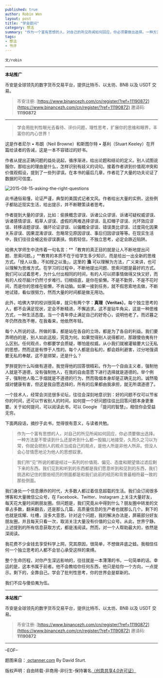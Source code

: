 ```yaml
---
published: true
author: Robin Wen
layout: post
title: "学会提问"
category: 想法
summary: "作为一个富有思想的人，对自己的所见所闻如何回应，你必须要做出选择。一种方法是不管读到什么还是听到什么都一股脑儿地接受，久而久之习以为常，你就会把别人的观点当成自己的观点，是他人所是非他人所非。但没人会心甘情愿地沦为他人的思想奴隶。整个生命历程，对你产生深远影响的，往往就是一本薄薄的书，一句简单的话。幸运的是，这本书属于前者。他不会教给你任何东西，他只是给你一个方向，一点提示。剩下的，全靠自己。学会了批判性思考，你的世界会是崭新的。"
tags:
- 想法
- 书评
---
```


`文/robin`

***

**本站推广**

币安是全球领先的数字货币交易平台，提供比特币、以太坊、BNB 以及 USDT 交易。

> 币安注册: [https://www.binancezh.com/cn/register/?ref=11190872](https://www.binancezh.com/cn/register/?ref=11190872)
> 邀请码: **11190872**

***

> 学会用批判性眼光去看待、评价问题，理性思考，扩展你的思维和眼界，丰富你的内心世界！

这是作者尼尔 • 布朗（Neil Browne）和斯图尔特 • 基利（Stuart Keeley）在开篇给读者的告诫，这是一本不容错过的好书。

作者从提出正确问题的益处说起，循序渐进，给出论题和结论的定义。别人试图说服你，那给出的理由是什么，怎样识别有歧义的词句。接着作者讲到价值观冲突和价值观假设，提到了一些列谬误。在本书的最后几章，作者花了大量的功夫论证了数据的可信度。

![2015-08-15-asking-the-right-questions](https://cdn.dbarobin.com/qLzwoef.jpg)

此书通俗易懂，论证严谨，典型的美国式记者文风。作者给出大量的实例，这些例子都贴近现实生活，给出提示，并不断鞭策读者思考。

作者提到大量的谬误，比如：偷换概念谬误、诉诸公众谬误、诉诸可疑权威谬误、诉诸感情谬误、稻草人谬误、虚假的两难选择谬误、乱扣帽子谬误、光环效应谬误、转移话题谬误、循环论证谬误、以偏概全谬误、错误类比谬误、过度简化因果关系谬误、因果混淆谬误、忽略常见原因谬误、事后归因谬误等等。在现实生活中，我们往往会被这些谬误裹挟。倘若轻信，不独立思考，必定会跌近陷阱。

哈佛大学师生中流传着一句名言：**「教育的真正目的就是让人不断地提出问题、思索问题。」**教育的本质不在于给学生多少知识，而是给出一出全新的思维方式。「授人以鱼，不如授之以渔」，这里的 **渔** 可以理解为方法，广义来讲，也可以理解为思维方式。在学习的过程中，不断地提出问题、思索问题是最好的方式。我们可以试着思考，为什么付出相同的时间，有的人可以把事情做得又快又好，而有的人绞尽脑汁仍然寸步难行。归根结底，是你在偷懒。不是不勤劳，不是不花时间，而是你的思维在偷懒，不肯动脑。如果一接到任务，就不假思索地去做，不断地试错，看似很努力，然而大量的时间都是做无用功。

此外，哈佛大学的校训很简单，就只有两个字：**真理（Veritas）**。每个独立思考的人，都不会满足现状，定会不断精进，不懈追求。这不是钻牛角尖，这是一种思维方式，一种生活态度。当一个青年停止满足自己的好奇心，说明他老了。而迟暮之年仍然孜孜不倦，在我看来，他依然年轻。

每个人所说的话，所做的事，都是站在各自的立场，都是为了各自的利益。我们要弄明白的是，别人如此这般，究竟为何。如果觉得别人说得都对，那跟傻伯夷有什么区别。任何观点，你都要学会质疑，哪怕是权威。从小我们就被灌输要大公无私的思想，然而这是有悖于人性的。每个人都是自私的，都会趋利避害，过分地强调要无私的奉献，这不是绑架，还是什么？

罗胖提到什么叫做有道德，我觉得他的回答很精彩。作为一个自由主义者，强制他人就是不道德，没有强制他人，在我的自由意愿下进行选择就是道德的。举个例子，强制他人吸二手烟就是不道德的行为，然而吸烟本身却是正确无比的。诚然吸烟对健康有害，但这是我自愿选择的，所有的后果都由我承担，就无所谓道德了。

一个技术人，经常会浏览很多论坛，往往会深刻地意识到：好的问题不仅可以节省你的时间，还可以节省别人的时间，如何提一个好问题往往比回答问题本身更重要。关于如何提问，可以阅读此书，可以 Google 「提问的智慧」，相信你会受益无穷。

下面两段话，摘抄于此书，觉得很有意义，与读者共勉。

> 作为一个富有思想的人，对自己的所见所闻如何回应，你必须要做出选择。一种方法是不管读到什么还是听到什么都一股脑儿地接受，久而久之习以为常，你就会把别人的观点当成自己的观点，是他人所是非他人所非。但没人会心甘情愿地沦为他人的思想奴隶。

> 我们所“见”所说的都是经过一系列的价值观、偏见、态度和期望值过滤后剩下来的东西。我们见到和听到的东西都是我们愿意听到和见到的东西，我们挑选和记住的那些经历的侧面都是和我们此前的经历和背景最相符最一致的那些侧面。

我们身处一个信息爆炸的时代，大多数人都过着信息超载的生活。我们会订阅很多博客和大量微信公众号，在 Facebook、Twitter、Instagram 上关注大量好友，每天花大量时间刷朋友圈。但问题是，我们究竟从中得到什么？朋友圈中转发的文章占多数，翻来翻去，还是那么几篇，高质量信息的生产者也就那么几个。剩下的也就是炫耀、吐槽，没多大意思。针对这个问题，我的解决办法是，屏蔽部分好友朋友圈，并且每天只看一次，取消关注大量没有价值的公众号。从此，世界宁静。上述提到的所有信息获取方式，都是浅阅读。然而，对一个人帮助最大的，依然是深阅读。

我花费不少金钱去享受科学上网，究其原因，很简单，不想做井底之蛙。我相信任何一个独立思考的人都不会甘心承受这样的束缚。

整个生命历程，对你产生深远影响的，往往就是一本薄薄的书，一句简单的话。幸运的是，这本书属于前者。他不会教给你任何东西，他只是给你一个方向，一点提示。剩下的，全靠自己。学会了批判性思考，你的世界会是崭新的。

我们不应与傻伯夷为伍。

***

**本站推广**

币安是全球领先的数字货币交易平台，提供比特币、以太坊、BNB 以及 USDT 交易。

> 币安注册: [https://www.binancezh.com/cn/register/?ref=11190872](https://www.binancezh.com/cn/register/?ref=11190872)
> 邀请码: **11190872**

***

–EOF–

题图来自：<a href="http://blog.octanner.com/great-work-2/are-you-asking-the-right-question" target="_blank"> octanner.com</a> By David Sturt.

版权声明：自由转载-非商用-非衍生-保持署名<a href="http://creativecommons.org/licenses/by-nc-nd/4.0/deed.zh" target="_blank">（创意共享4.0许可证）</a>
